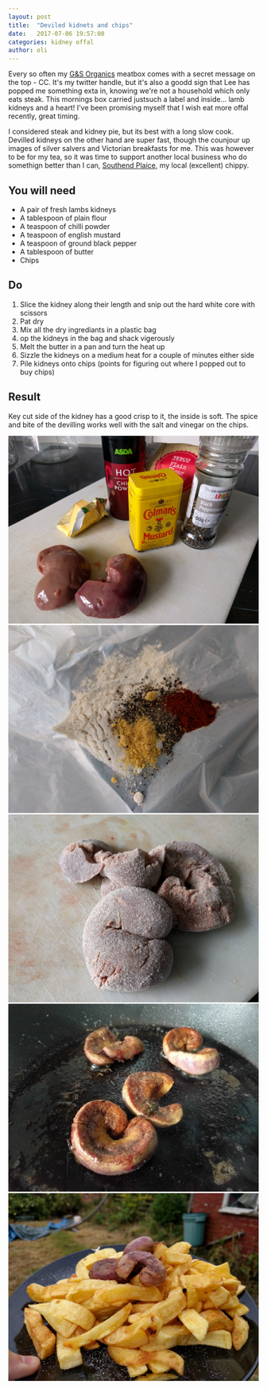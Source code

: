 ```yaml
---
layout: post
title:  "Deviled kidnets and chips"
date:   2017-07-06 19:57:00
categories: kidney offal
author: oli
---
```


Every so often my [G&S Organics](http://www.thechristmasfarm.co.uk/) meatbox comes with a secret message on the top - CC.  It's my twitter handle, but it's also a goodd sign that Lee has popped me something exta in, knowing we're not a household which only eats steak.  This mornings box carried justsuch a label and inside... lamb kidneys and a heart!  I've been promising myself that I wish eat more offal recently, great timing.

I considered steak and kidney pie, but its best with a long slow cook.  Devilled kidneys on the other hand are super fast, though the counjour up images of silver salvers and Victorian breakfasts for me.  This was however to be for my tea, so it was time to support another local business who do somethign better than I can, [Southend Plaice](https://www.facebook.com/Southend-Plaice-468051706696412/), my local (excellent) chippy.

## You will need


* A pair of fresh lambs kidneys
* A tablespoon of plain flour
* A teaspoon of chilli powder
* A teaspoon of english mustard
* A teaspoon of ground black pepper
* A tablespoon of butter
* Chips

## Do

1. Slice the kidney along their length and snip out the hard white core with scissors
2. Pat dry
3. Mix all the dry ingrediants in a plastic bag
4. op the kidneys in the bag and shack vigerously
5. Melt the butter in a pan and turn the heat up
6. Sizzle the kidneys on a medium heat for a couple of minutes either side 
7. Pile kidneys onto chips (points for figuring out where I popped out to buy chips)


## Result

Key cut side of the kidney has a good crisp to it, the inside is soft.  The spice and bite of the devilling works well with the salt and vinegar on the chips.


![Ingrediants](/images/devilled-kidneys-and-chips/devilled-kidneys-and-chips-00.jpg)
![flour mix](/images/devilled-kidneys-and-chips/devilled-kidneys-and-chips-01.jpg)
![Before the pan](/images/devilled-kidneys-and-chips/devilled-kidneys-and-chips-02.jpg)
![After he pan](/images/devilled-kidneys-and-chips/devilled-kidneys-and-chips-03.jpg)
![get in my face](/images/devilled-kidneys-and-chips/devilled-kidneys-and-chips-04.jpg)
